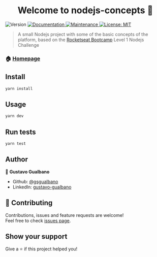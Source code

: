 <h1 align="center">Welcome to nodejs-concepts 👋</h1>
<p>
  <img alt="Version" src="https://img.shields.io/badge/version-1.0.0-blue.svg?cacheSeconds=2592000" />
  <a href="https://github.com/gsgualbano/nodejs-concepts#readme" target="_blank">
    <img alt="Documentation" src="https://img.shields.io/badge/documentation-yes-brightgreen.svg" />
  </a>
  <a href="https://github.com/gsgualbano/nodejs-concepts/graphs/commit-activity" target="_blank">
    <img alt="Maintenance" src="https://img.shields.io/badge/Maintained%3F-yes-green.svg" />
  </a>
  <a href="#" target="_blank">
    <img alt="License: MIT" src="https://img.shields.io/github/license/gsgualbano/nodejs-concepts" />
  </a>
</p>

> A small Nodejs project with some of the basic concepts of the platform, based on the [Rocketseat Bootcamp](https://rocketseat.com.br/gostack) Level 1 Nodejs Challenge

### 🏠 [Homepage](https://github.com/gsgualbano/nodejs-concepts#readme)

## Install

```sh
yarn install
```

## Usage

```sh
yarn dev
```

## Run tests

```sh
yarn test
```

## Author

👤 **Gustavo Gualbano**

* Github: [@gsgualbano](https://github.com/gsgualbano)
* LinkedIn: [gustavo-gualbano](https://linkedin.com/in/gustavo-gualbano-378074130)

## 🤝 Contributing

Contributions, issues and feature requests are welcome!<br />Feel free to check [issues page](https://github.com/gsgualbano/nodejs-concepts/issues). 

## Show your support

Give a ⭐️ if this project helped you!